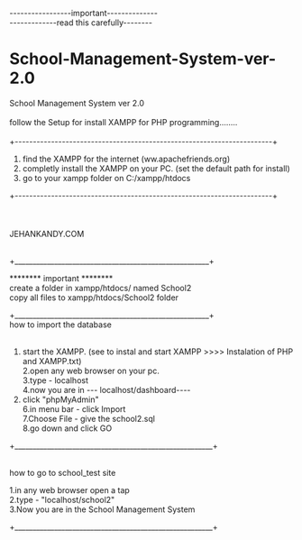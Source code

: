 -----------------important--------------<br>
-------------read this carefully--------<bt>
# School-Management-System-ver-2.0
School Management System ver 2.0 
<br><br>
follow the Setup for install XAMPP for PHP programming........<br><br>
+-----------------------------------------------------------------------+<br>

1. find the XAMPP for the internet (ww.apachefriends.org)
2. completly install the XAMPP on your PC. (set the default path for install) 
3. go to your xampp folder on C:/xampp/htdocs

 +-----------------------------------------------------------------------+<br>
<br><br><br>
JEHANKANDY.COM<br><br>

+______________________________________________________+<br>


********   important  ********<br>
create a folder in xampp/htdocs/ named School2<br>
copy all files to xampp/htdocs/School2 folder<br>

+______________________________________________________+<br>
how to import the database<br><br>

1. start the XAMPP. (see to instal and start XAMPP   >>>>    Instalation of PHP and XAMPP.txt)<br>
2.open any web browser on your pc.<br>
3.type - localhost<br>
4.now you are in --- localhost/dashboard----<br>
5. click "phpMyAdmin"<br>
6.in menu bar - click Import<br>
7.Choose File - give the school2.sql<br>
8.go down and click GO<br>

+_______________________________________________________+<br><br>

how to go to school_test site<br>

1.in any web browser open a tap<br>
2.type - "localhost/school2"<br>
3.Now you are in the School Management System<br>

+_______________________________________________________+ <br><br>
